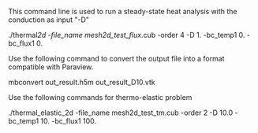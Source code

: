 This command line is used to run a steady-state heat analysis with the conduction as input "-D"

./thermal*2d -file_name mesh2d_test_flux*.cub -order 4 -D 1. -bc_temp1 0. -bc_flux1 0.

Use the following command to convert the output file into a format compatible with Paraview.

mbconvert out_result.h5m out_result_D10.vtk

Use the following commands for thermo-elastic problem

./thermal_elastic_2d -file_name mesh2d_test_tm.cub -order 2 -D 10.0 -bc_temp1 10. -bc_flux1 100.
